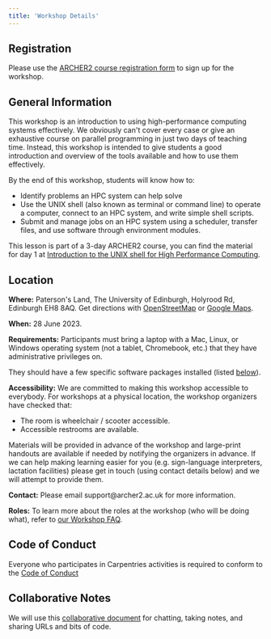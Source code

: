 ```yaml
---
title: 'Workshop Details'
---
```






## Registration

Please use the [ARCHER2 course registration form](https://www.archer2.ac.uk/training/register/?course=230628-hpc-carpentry) to sign up for the workshop.

## General Information

This workshop is an introduction to using high-performance computing systems
effectively. We obviously can't cover every case or give an exhaustive course
on parallel programming in just two days of teaching time. Instead, this
workshop is intended to give students a good introduction and overview of the
tools available and how to use them effectively.

By the end of this workshop, students will know how to:

* Identify problems an HPC system can help solve
* Use the UNIX shell (also known as terminal or command line) to operate a computer,
  connect to an HPC system, and write simple shell scripts.
* Submit and manage jobs on an HPC system using a scheduler, transfer files, and use
  software through environment modules.

This lesson is part of a 3-day ARCHER2 course, you can find the material 
for day 1 at [Introduction to the UNIX shell for High Performance Computing](https://epcced.github.io/2022-07-26-hpc-shell-online/).


## Location

<p id="where">
  <strong>Where:</strong>
  Paterson's Land, The University of Edinburgh, Holyrood Rd, Edinburgh EH8 8AQ.
  Get directions with
  <a href="//www.openstreetmap.org/?mlat=55.94990523657282&mlon=-3.179426294224496&zoom=16">OpenStreetMap</a>
  or
  <a href="//maps.google.com/maps?q=55.94990523657282,-3.179426294224496">Google Maps</a>.
</p>

<p id="when"> <strong>When:</strong> 28 June 2023. </p>

<p id="requirements">
  <strong>Requirements:</strong>
    Participants must bring a laptop with a
    Mac, Linux, or Windows operating system (not a tablet, Chromebook, etc.) that they have administrative privileges on.

   They should have a few specific software packages installed (listed <a href="#setup">below</a>).
</p>

<p id="accessibility">
  <strong>Accessibility:</strong>
  We are committed to making this workshop
  accessible to everybody.  For workshops at a physical location, the workshop organizers have checked that:
</p>
<ul>
  <li>The room is wheelchair / scooter accessible.</li>
  <li>Accessible restrooms are available.</li>
</ul>
<p>
  Materials will be provided in advance of the workshop and
  large-print handouts are available if needed by notifying the
  organizers in advance.  If we can help making learning easier for
  you (e.g. sign-language interpreters, lactation facilities) please
  get in touch (using contact details below) and we will
  attempt to provide them.
</p>

<p id="contact">
  <strong>Contact:</strong>
  Please email support@archer2.ac.uk for more information.
</p>

<p id="roles">
  <strong>Roles:</strong>
  To learn more about the roles at the workshop (who will be doing what),
  refer to <a href="https://carpentries.org/workshop_faq/#what-are-the-roles-of-everyone-participating-in-a-workshop">our Workshop FAQ</a>.
</p>

## Code of Conduct

Everyone who participates in Carpentries activities is required to conform to the 
[Code of Conduct](https://docs.carpentries.org/topic_folders/policies/code-of-conduct.html)

## Collaborative Notes

We will use this [collaborative document](https://pad.archer2.ac.uk/p/230628-hpc-carpentry) for chatting, taking notes, and sharing URLs and bits of code.
